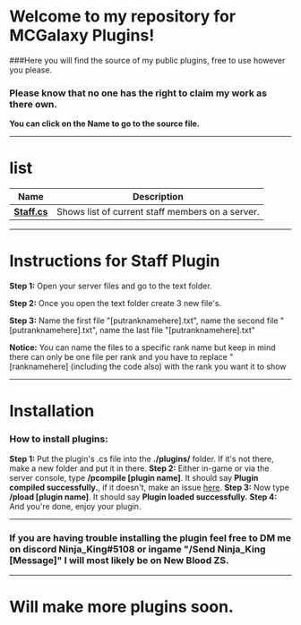 # Welcome to my repository for MCGalaxy Plugins!
###Here you will find the source of my public plugins, free to use however you please.

### **Please know that no one has the right to claim my work as there own.**

**You can click on the Name to go to the source file.**

___________________________________________________________________________
# list

| Name | Description |
| ------------- | -----|
|  **[Staff.cs](https://github.com/xXNinjaKingXx/ClassiCube-Extra-Commands-Plugins/blob/main/Plugins/Staff.cs)** | Shows list of current staff members on a server.

___________________________________________________________________________
# **Instructions for Staff Plugin**

**Step 1:** Open your server files and go to the text folder.

**Step 2:** Once you open the text folder create 3 new file's.

**Step 3:** Name the first file "[putranknamehere].txt", name the second file "[putranknamehere].txt", name the last file "[putranknamehere].txt"

**Notice:** You can name the files to a specific rank name but keep in mind there can only be one file per rank and you have to replace "[ranknamehere] (including the code also) with the rank you want it to show
___________________________________________________________________________

# Installation

### How to install plugins:
**Step 1:** Put the plugin's .cs file into the **./plugins/** folder. If it's not there, make a new folder and put it in there.
**Step 2:** Either in-game or via the server console, type **/pcompile [plugin name]**. It should say **Plugin compiled successfully.**, if it doesn't, make an issue [here](https://github.com/xXNinjaKingXx/ClassiCube-Extra-Commands-Plugins/issues).
**Step 3:** Now type **/pload [plugin name]**. It should say **Plugin loaded successfully.**
**Step 4:** And you're done, enjoy your plugin.
___________________________________________________________________________

### If you are having trouble installing the plugin feel free to DM me on discord **Ninja_King#5108** or ingame "/Send Ninja_King [Message]" I will most likely be on New Blood ZS.
___________________________________________________________________________
# **Will make more plugins soon.**
